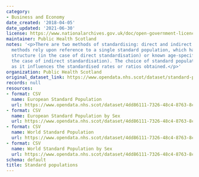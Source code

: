 ```yaml
---
category:
- Business and Economy
date_created: '2018-04-05'
date_updated: '2021-06-30'
license: https://www.nationalarchives.gov.uk/doc/open-government-licence/version/3/
maintainer: Public Health Scotland
notes: '<p>There are two methods of standardising: direct and indirect. \r\n\r\nBoth
  methods rely upon reference to a single standard population, which has a known population
  structure (in the case of direct standardisation) or known age-specific rates (in
  the case of indirect standardisation). The choice of standard population is important,
  as it influences the standardised rates or ratios obtained.</p>'
organization: Public Health Scotland
original_dataset_link: https://www.opendata.nhs.scot/dataset/standard-populations
records: null
resources:
- format: CSV
  name: European Standard Population
  url: https://www.opendata.nhs.scot/dataset/4dd86111-7326-48c4-8763-8cc4aa190c3e/resource/edee9731-daf7-4e0d-b525-e4c1469b8f69/download/european_standard_population.csv
- format: CSV
  name: European Standard Population by Sex
  url: https://www.opendata.nhs.scot/dataset/4dd86111-7326-48c4-8763-8cc4aa190c3e/resource/29ce4cda-a831-40f4-af24-636196e05c1a/download/european_standard_population_by_sex.csv
- format: CSV
  name: World Standard Population
  url: https://www.opendata.nhs.scot/dataset/4dd86111-7326-48c4-8763-8cc4aa190c3e/resource/e27533df-a1c1-4a3c-b042-c59763751fba/download/world_standard_population.csv
- format: CSV
  name: World Standard Population by Sex
  url: https://www.opendata.nhs.scot/dataset/4dd86111-7326-48c4-8763-8cc4aa190c3e/resource/2f493d21-fd39-48f9-ad6a-9b2c95b32e30/download/world_standard_population_by_sex.csv
schema: default
title: Standard populations
---
```

